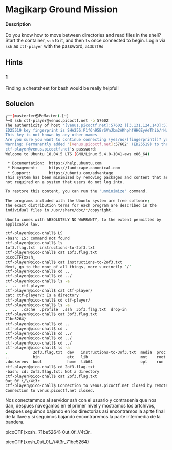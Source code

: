 # Magikarp Ground Mission

#### Description
Do you know how to move between directories and read files in the shell? Start the container, `ssh` to it, and then `ls` once connected to begin. Login via `ssh` as `ctf-player` with the password, `a13b7f9d`

## Hints
### 1
Finding a cheatsheet for bash would be really helpful!

## Solucion
```bash
┌──(masterfer㉿PcMaster)-[~]
└─$ ssh ctf-player@venus.picoctf.net -p 57602 
The authenticity of host '[venus.picoctf.net]:57602 ([3.131.124.143]:57602)' can't be established.
ED25519 key fingerprint is SHA256:P1f6h95BrSVnJbm2AKhphfHHGEyAeThib/rN/AwKs24.
This key is not known by any other names
Are you sure you want to continue connecting (yes/no/[fingerprint])? yes
Warning: Permanently added '[venus.picoctf.net]:57602' (ED25519) to the list of known hosts.
ctf-player@venus.picoctf.net's password: 
Welcome to Ubuntu 18.04.5 LTS (GNU/Linux 5.4.0-1041-aws x86_64)

 * Documentation:  https://help.ubuntu.com
 * Management:     https://landscape.canonical.com
 * Support:        https://ubuntu.com/advantage
This system has been minimized by removing packages and content that are
not required on a system that users do not log into.

To restore this content, you can run the 'unminimize' command.

The programs included with the Ubuntu system are free software;
the exact distribution terms for each program are described in the
individual files in /usr/share/doc/*/copyright.

Ubuntu comes with ABSOLUTELY NO WARRANTY, to the extent permitted by
applicable law.

ctf-player@pico-chall$ LS
-bash: LS: command not found
ctf-player@pico-chall$ ls
1of3.flag.txt  instructions-to-2of3.txt
ctf-player@pico-chall$ cat 1of3.flag.txt 
picoCTF{xxsh_
ctf-player@pico-chall$ cat instructions-to-2of3.txt 
Next, go to the root of all things, more succinctly `/`
ctf-player@pico-chall$ cd ..
ctf-player@pico-chall$ cd ../
ctf-player@pico-chall$ ls -a
.  ..  ctf-player
ctf-player@pico-chall$ cat ctf-player/
cat: ctf-player/: Is a directory
ctf-player@pico-chall$ cd ctf-player/
ctf-player@pico-chall$ ls -a
.  ..  .cache  .profile  .ssh  3of3.flag.txt  drop-in
ctf-player@pico-chall$ cat 3of3.flag.txt 
71be5264}
ctf-player@pico-chall$ cd ..
ctf-player@pico-chall$ cd .
ctf-player@pico-chall$ cd ../
ctf-player@pico-chall$ cd ../
ctf-player@pico-chall$ cd ../
ctf-player@pico-chall$ ls -a
.           2of3.flag.txt  dev   instructions-to-3of3.txt  media  proc  sbin  tmp
..          bin            etc   lib                       mnt    root  srv   usr
.dockerenv  boot           home  lib64                     opt    run   sys   var
ctf-player@pico-chall$ cd 2of3.flag.txt 
-bash: cd: 2of3.flag.txt: Not a directory
ctf-player@pico-chall$ cat 2of3.flag.txt 
0ut_0f_\/\/4t3r_
ctf-player@pico-chall$ Connection to venus.picoctf.net closed by remote host.
Connection to venus.picoctf.net closed.

```

Nos conectammos al servidor ssh con el usuario y contrasenia que nos dan, despues navegamos en el primer nivel y mostramos los artchivos, despues seguimos bajando en los directorias asi encontramos la aprte final de la llave y si seguimos bajando encontraremos la parte intermedia de la bandera.

picoCTF{xxsh_
71be5264}
0ut_0f_\/\/4t3r_

picoCTF{xxsh_0ut_0f_\/\/4t3r_71be5264}

